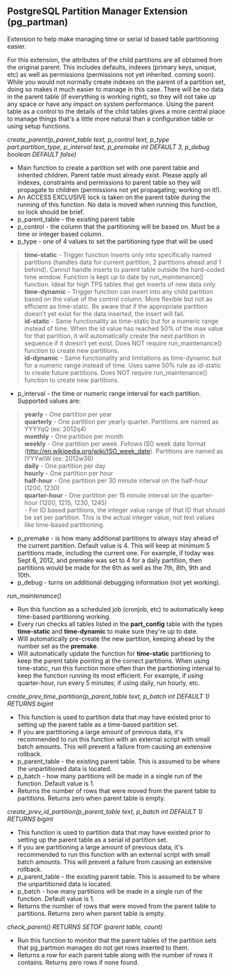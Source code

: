 PostgreSQL Partition Manager Extension (pg_partman)
--------------------------------------------------

Extension to help make managing time or serial id based table partitioning easier.

For this extension, the attributes of the child partitions are all obtained from the original parent. This includes defaults, indexes (primary keys, unique, etc) as well as permissions (permissions not yet inherited. coming soon). While you would not normally create indexes on the parent of a partition set, doing so makes it much easier to manage in this case. There will be no data in the parent table (if everything is working right), so they will not take up any space or have any impact on system performance. Using the parent table as a control to the details of the child tables gives a more central place to manage things that's a little more natural than a configuration table or using setup functions.

*create_parent(p_parent_table text, p_control text, p_type part.partition_type, p_interval text, p_premake int DEFAULT 3, p_debug boolean DEFAULT false)*
 * Main function to create a partition set with one parent table and inherited children. Parent table must already exist. Please apply all indexes, constraints and permissions to parent table so they will propagate to children (permissions not yet propagating; working on it!).
 * An ACCESS EXCLUSIVE lock is taken on the parent table during the running of this function. No data is moved when running this function, so lock should be brief.
 * p_parent_table - the existing parent table
 * p_control - the column that the partitioning will be based on. Must be a time or integer based column.
 * p_type - one of 4 values to set the partitioning type that will be used
 
 > **time-static** - Trigger function inserts only into specifically named partitions (handles data for current partition, 2 partitions ahead and 1 behind).  Cannot handle inserts to parent table outside the hard-coded time window. Function is kept up to date by run_maintenance() function. Ideal for high TPS tables that get inserts of new data only.  
 > **time-dynamic** - Trigger function can insert into any child partition based on the value of the control column. More flexible but not as efficient as time-static. Be aware that if the appropriate partition doesn't yet exist for the data inserted, the insert will fail.  
 > **id-static** - Same functionality as time-static but for a numeric range instead of time. When the id value has reached 50% of the max value for that partition, it will automatically create the next partition in sequence if it doesn't yet exist. Does NOT require run_maintenance() function to create new partitions.  
 > **id-dynamic** - Same functionality and limitations as time-dynamic but for a numeric range instead of time. Uses same 50% rule as id-static to create future partitions. Does NOT require run_maintenance() function to create new partitions.  

 * p_interval - the time or numeric range interval for each partition. Supported values are:

 > **yearly** - One partition per year  
 > **quarterly** - One partition per yearly quarter. Partitions are named as YYYYqQ (ex: 2012q4)  
 > **monthly** - One partition per month  
 > **weekly** - One partition per week. Follows ISO week date format (http://en.wikipedia.org/wiki/ISO_week_date). Partitions are named as IYYYwIW (ex: 2012w36)  
 > **daily** - One partition per day  
 > **hourly** - One partition per hour  
 > **half-hour** - One partition per 30 minute interval on the half-hour (1200, 1230)  
 > **quarter-hour** - One partition per 15 minute interval on the quarter-hour (1200, 1215, 1230, 1245)  
 > **<integer>** - For ID based partitions, the integer value range of that ID that should be set per partition. This is the actual integer value, not text values like time-based partitioning.  

 * p_premake - is how many additional partitions to always stay ahead of the current partition. Default value is 4. This will keep at minimum 5 partitions made, including the current one. For example, if today was Sept 6, 2012, and premake was set to 4 for a daily partition, then partitions would be made for the 6th as well as the 7th, 8th, 9th and 10th. 
 * p_debug - turns on additional debugging information (not yet working).

*run_maintenance()*
 * Run this function as a scheduled job (cronjob, etc) to automatically keep time-based partitioning working.
 * Every run checks all tables listed in the **part_config** table with the types **time-static** and **time-dynamic** to make sure they're up to date.
 * Will automatically pre-create the new partition, keeping ahead by the number set as the **premake**. 
 * Will automatically update the function for **time-static** partitioning to keep the parent table pointing at the correct partitions. When using time-static, run this function more often than the partitioning interval to keep the function running its most efficient. For example, if using quarter-hour, run every 5 minutes; if using daily, run hourly, etc.

*create_prev_time_partition(p_parent_table text, p_batch int DEFAULT 1) RETURNS bigint*
 * This function is used to partition data that may have existed prior to setting up the parent table as a time-based partition set. 
 * If you are partitioning a large amount of previous data, it's recommended to run this function with an external script with small batch amounts. This will prevent a failure from causing an extensive rollback.
 * p_parent_table - the existing parent table. This is assumed to be where the unpartitioned data is located.
 * p_batch - how many partitions will be made in a single run of the function. Default value is 1.
 * Returns the number of rows that were moved from the parent table to partitions. Returns zero when parent table is empty.

*create_prev_id_partition(p_parent_table text, p_batch int DEFAULT 1) RETURNS bigint*
 * This function is used to partition data that may have existed prior to setting up the parent table as a serial id partition set. 
 * If you are partitioning a large amount of previous data, it's recommended to run this function with an external script with small batch amounts. This will prevent a failure from causing an extensive rollback.
 * p_parent_table - the existing parent table. This is assumed to be where the unpartitioned data is located.
 * p_batch - how many partitions will be made in a single run of the function. Default value is 1.
 * Returns the number of rows that were moved from the parent table to partitions. Returns zero when parent table is empty.

*check_parent() RETURNS SETOF (parent table, count)*
 * Run this function to monitor that the parent tables of the partition sets that pg_partmon manages do not get rows inserted to them.
 * Returns a row for each parent table along with the number of rows it contains. Returns zero rows if none found.
